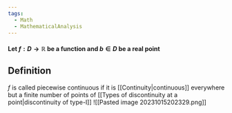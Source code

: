 ```yaml
---
tags:
  - Math
  - MathematicalAnalysis
---
```

#### Let $f: D\to\mathbb R$ be a function and $b\in D$ be a real point
## Definition
$f$ is called piecewise continuous if it is [[Continuity|continuous]] everywhere but a finite number of points of [[Types of discontinuity at a point|discontinuity of type-I]]
![[Pasted image 20231015202329.png]]